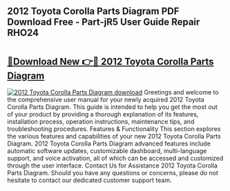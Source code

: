 ## 2012 Toyota Corolla Parts Diagram PDF Download Free - Part-jR5 User Guide Repair RHO24

# <h2><a href="http://dft87sv.blite.top/?on=2012+Toyota+Corolla+Parts+Diagram">🔗Download New 👉🔴 2012 Toyota Corolla Parts Diagram</a></h2>

[![2012 Toyota Corolla Parts Diagram download](https://i.imgur.com/lujVjoI.png)](http://dft87sv.blite.top/?on=2012+Toyota+Corolla+Parts+Diagram)
Greetings and welcome to the comprehensive user manual for your newly acquired 2012 Toyota Corolla Parts Diagram. This guide is intended to help you get the most out of your product by providing a thorough explanation of its features, installation process, operation instructions, maintenance tips, and troubleshooting procedures. Features & Functionality This section explores the various features and capabilities of your new 2012 Toyota Corolla Parts Diagram. 2012 Toyota Corolla Parts Diagram advanced features include automatic software updates, customizable dashboard, multi-language support, and voice activation, all of which can be accessed and customized through the user interface. Contact Us for Assistance 2012 Toyota Corolla Parts Diagram. Should you have any questions or concerns, please do not hesitate to contact our dedicated customer support team.
